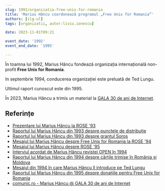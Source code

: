 ```yaml
---
slug: 1992/organizatia-free-unix-for-romania
title: 'Marius Hâncu coordonează programul „Free Unix for Romania”'
authors: [ilg-ul]
tags: [organizatii, autor:liviu.ionescu]

date: 2023-11-01T09:21

event_date: '1992'
event_end_date: '1995'

---
```


În toamna lui 1992, Marius Hâncu fondează organizația internațională non-profit
**Free Unix for Romania**.

<!-- truncate -->

In septembrie 1994, conducerea organizației este preluată de Ted Lungu.

Ultimul raport cunoscut este din 1995.

În 2023, Marius Hâncu a trimis un material la
[GALA 30 de ani de Internet](/evenimente/2023/conferinta-dtc-30-ani-internet).

## Referințe

- [Prezentare lui Marius Hâncu la ROSE '93](/amintiri/1993/mhancu-mesaj-free-unix-rose93/)
- [Raportul lui Marius Hâncu din 1993 despre punctele de distribuție](/amintiri/1993/mhancu-distribution-centers/)
- [Raportul lui Marius Hâncu din 1993 despre grantul Soros](/amintiri/1993/mhancu-soros-grant/)
- [Mesajul lui Marius Hâncu despre Free Unix for Romania la ROSE '94](/amintiri/1994/mhancu-mesaj-free-unix-rose94/)
- [Mesajul lui Marius Hâncu despre ROSE '95](/amintiri/1995/mhancu-mesaj-jsq-rose95/)
- [Interviul acordat de Marius Hâncu revistei OPEN în 1994](/amintiri/1994/mhancu-interviu-revista-open/)
- [Raportul lui Marius Hâncu din 1994 despre cărțile trimise în România și Moldova](/amintiri/1994/mhancu-soros-books/)
- [Mesajul din 1994 în care Marius Hâncu îl introduce pe Ted Lungu](/amintiri/1994/mhancu-mesaj-ted-lungu/)
- [Raportul lui Marius Hâncu din 1995 despre donațiile pentru Free Unix for Romania](/amintiri/1995/mhancu-donation-drive)
- [comunic.ro - Marius Hâncu @ GALA 30 de ani de Internet](https://comunic.ro/marius-hancu-gala-30-de-ani-de-internet-ro-free-unix-for-romania-movement-managed-to-associate-people-of-great-talents-who-forgot-their-personal-interest-in-the-interest-of-a-modern-romania-i/)

